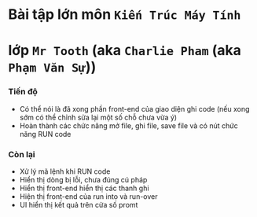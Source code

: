 # Bài tập lớn môn `Kiến Trúc Máy Tính`
# lớp `Mr Tooth` (aka `Charlie Pham` (aka `Phạm Văn Sự`))

### Tiến độ
- Có thể nói là đã xong phần front-end của giao diện ghi code (nếu xong sớm có thể chỉnh sửa lại một số chỗ chưa vừa ý)
- Hoàn thành các chức năng mở file, ghi file, save file và có nút chức năng RUN code

### Còn lại
- Xử lý mã lệnh khi RUN code
- Hiển thị dòng bị lỗi, chưa đúng cú pháp
- Hiển thị front-end hiển thị các thanh ghi
- Hiện thị front-end của run into và run-over
- UI hiển thị kết quả trên cửa số promt
